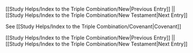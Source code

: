 [[Study Helps/Index to the Triple Combination/New|Previous Entry]]  ||  [[Study Helps/Index to the Triple Combination/New Testament|Next Entry]]

 See [[Study Helps/Index to the Triple Combination/Covenant|Covenant]]

[[Study Helps/Index to the Triple Combination/New|Previous Entry]]  ||  [[Study Helps/Index to the Triple Combination/New Testament|Next Entry]]